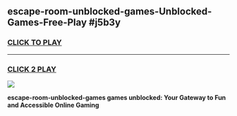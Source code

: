 
## escape-room-unblocked-games-Unblocked-Games-Free-Play #j5b3y
<h3>
<a href="https://us.freeplayer.one?title=escape-room-unblocked-games&ref=9M">CLICK TO PLAY</a></h3>
<hr>

<h3>
<a href="https://us.freeplayer.one?title=escape-room-unblocked-games&ref=9M">CLICK 2 PLAY</a>
  
</h3>

<a href="https://us.freeplayer.one?title=escape-room-unblocked-games&ref=9M"><img src="https://clearcache.store/games.png"></a>


**escape-room-unblocked-games games unblocked: Your Gateway to Fun and Accessible Online Gaming**
